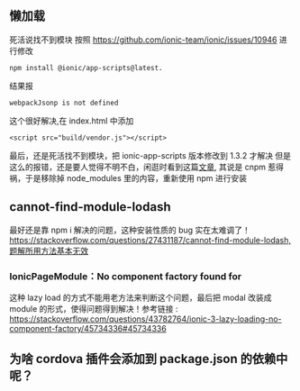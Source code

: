 ## 懒加载
死活说找不到模块
按照 https://github.com/ionic-team/ionic/issues/10946 进行修改
```
npm install @ionic/app-scripts@latest.
```
结果报
```
webpackJsonp is not defined
```
这个很好解决,在 index.html 中添加
```
<script src="build/vendor.js"></script>
```
最后，还是死活找不到模块，把 ionic-app-scripts 版本修改到 1.3.2 才解决
但是这么的报错，还是要人觉得不明不白，闲逛时看到这篇[文章](http://www.cnblogs.com/eccainiao/p/6892780.html),
其说是 cnpm 惹得祸，于是移除掉 node_modules 里的内容，重新使用 npm 进行安装 

## cannot-find-module-lodash
最好还是靠 npm i 解决的问题，这种安装性质的 bug 实在太难调了！
https://stackoverflow.com/questions/27431187/cannot-find-module-lodash,题解所用方法基本无效


### IonicPageModule：No component factory found for
这种 lazy load 的方式不能用老方法来判断这个问题，最后把 modal 改装成 module 的形式，使得问题得到解决！参考链接
: https://stackoverflow.com/questions/43782764/ionic-3-lazy-loading-no-component-factory/45734336#45734336


## 为啥 cordova 插件会添加到 package.json 的依赖中呢？
